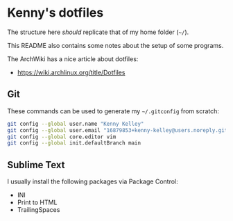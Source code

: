 # Kenny's dotfiles
The structure here *should* replicate that of my home folder (`~/`).

This README also contains some notes about the setup of some programs.

The ArchWiki has a nice article about dotfiles:
- https://wiki.archlinux.org/title/Dotfiles

## Git
These commands can be used to generate my `~/.gitconfig` from scratch:
```bash
git config --global user.name "Kenny Kelley"
git config --global user.email "16879853+kenny-kelley@users.noreply.github.com"
git config --global core.editor vim
git config --global init.defaultBranch main
```

## Sublime Text
I usually install the following packages via Package Control:
- INI
- Print to HTML
- TrailingSpaces
